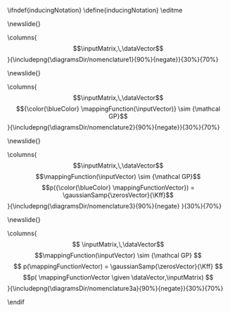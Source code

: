 \ifndef{inducingNotation}
\define{inducingNotation}
\editme

\newslide{}

\columns{$$\inputMatrix,\,\dataVector$$}{\includepng{\diagramsDir/nomenclature1}{90%}{negate}}{30%}{70%}


\newslide{}

\columns{$$\inputMatrix,\,\dataVector$$  $${\color{\blueColor} \mappingFunction(\inputVector)} \sim {\mathcal GP}$$}{\includepng{\diagramsDir/nomenclature2}{90%}{negate}}{30%}{70%}

\newslide{}

\columns{$$\inputMatrix,\,\dataVector$$ $$\mappingFunction(\inputVector) \sim {\mathcal GP}$$$$p({\color{\blueColor} \mappingFunctionVector}) = \gaussianSamp{\zerosVector}{\Kff}$$}{\includepng{\diagramsDir/nomenclature3}{90%}{negate}
}{30%}{70%}

\newslide{}

\columns{
$$
\inputMatrix,\,\dataVector$$ $$\mappingFunction(\inputVector) \sim {\mathcal GP}
$$ 
$$
p(\mappingFunctionVector) = \gaussianSamp{\zerosVector}{\Kff}
$$
$$p( \mappingFunctionVector \given \dataVector,\inputMatrix)
$$}{\includepng{\diagramsDir/nomenclature3a}{90%}{negate}}{30%}{70%}

\endif

